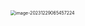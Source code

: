 <img src="/Users/ruichengm/knowledge_repository/fivePenLearning/3.字根/3.撇区/a.assets//image-20231229065457224.png" alt="image-20231229065457224" style="zoom:50%;" />

